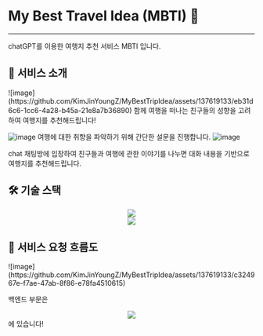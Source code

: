 <h1>My Best Travel Idea (MBTI) 🛫</h1>
<hr>
chatGPT를 이용한 여행지 추천 서비스 MBTI 입니다.

<h2>🛫 서비스 소개</h2>
![image](https://github.com/KimJinYoungZ/MyBestTripIdea/assets/137619133/eb31d6c6-1cc6-4a28-b45a-21e8a7b36890)
함께 여행을 떠나는 친구들의 성향을 고려하여 여행지를 추천해드립니다!


![image](https://github.com/KimJinYoungZ/MyBestTripIdea/assets/137619133/e8f8c3fa-e45a-4360-ada3-8d05a760642f)
여행에 대한 취향을 파악하기 위해 간단한 설문을 진행합니다.
![image](https://github.com/KimJinYoungZ/MyBestTripIdea/assets/137619133/344d4d51-abb5-4e43-9590-3dc163659bc9)

chat 채팅방에 입장하여 친구들과 여행에 관한 이야기를 나누면 대화 내용을 기반으로 여행지를 추천해드립니다.

<h2>🛠 기술 스택</h2>
<div align=center>
	<img src="https://img.shields.io/badge/React-61DAFB?style=for-the-badge&logo=React&logoColor=white">
    <br>
</div>
<div align=center>
	<img src="https://img.shields.io/badge/Firebase-FFCA28?style=for-the-badge&logo=Firebase&logoColor=white">
    <br>
</div>
<h2>👤 서비스 요청 흐름도</h2>
![image](https://github.com/KimJinYoungZ/MyBestTripIdea/assets/137619133/c324967e-f7ae-47ab-8f86-e78fa4510615)

<p>백엔드 부문은 <a href="https://github.com/Moon-1C/mbti">
  <div align=center>
	<img src="https://img.shields.io/badge/Github-181717?style=for-the-badge&logo=Github&logoColor=white">
    <br>
</div>
</a>에 있습니다!</p>
